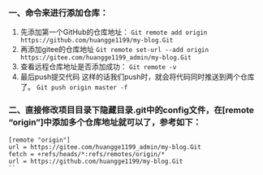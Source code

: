 ### 一、命令来进行添加仓库：
1. 先添加第一个GitHub的仓库地址：
`Git remote add origin https://github.com/huangge1199/my-blog.Git`
2. 再添加gitee的仓库地址
`Git remote set-url --add origin https://gitee.com/huangge1199_admin/my-blog.Git`
3. 查看远程仓库地址是否添加成功：
`Git remote -v`
4. 最后push提交代码 这样的话我们push时，就会将代码同时推送到两个仓库了。
`Git push origin master -f`

### 二、直接修改项目目录下隐藏目录.git中的config文件，在[remote “origin”]中添加多个仓库地址就可以了，参考如下：
```
[remote "origin"]
url = https://gitee.com/huangge1199_admin/my-blog.Git
fetch = +refs/heads/*:refs/remotes/origin/*
url = https://github.com/huangge1199/my-blog.Git
``